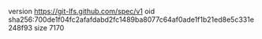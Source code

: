 version https://git-lfs.github.com/spec/v1
oid sha256:700de1f04fc2afafdabd2fc1489ba8077c64af0ade1f1b21ed8e5c331e248f93
size 7170
